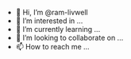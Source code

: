 - 👋 Hi, I’m @ram-livwell
- 👀 I’m interested in ...
- 🌱 I’m currently learning ...
- 💞️ I’m looking to collaborate on ...
- 📫 How to reach me ...

<!---
ram-livwell/ram-livwell is a ✨ special ✨ repository because its `README.md` (this file) appears on your GitHub profile.
You can click the Preview link to take a look at your changes.
--->
